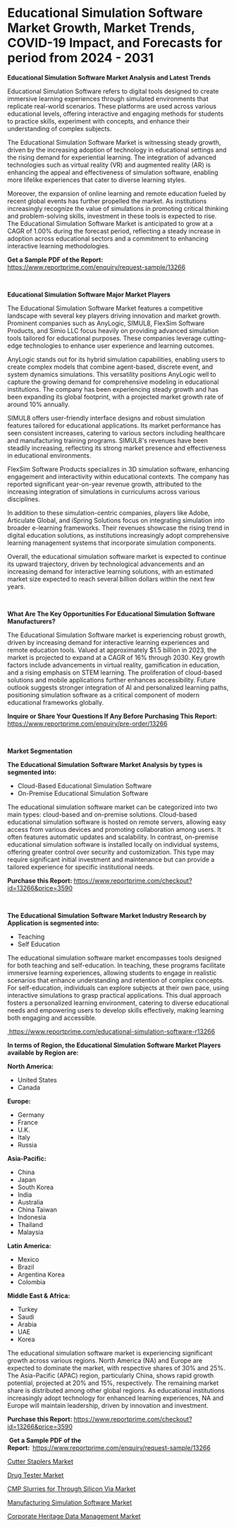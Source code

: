 <p><h1>Educational Simulation Software Market Growth, Market Trends, COVID-19 Impact, and Forecasts for period from 2024 - 2031</h1></p><p><strong>Educational Simulation Software Market Analysis and Latest Trends</strong></p>
<p><p>Educational Simulation Software refers to digital tools designed to create immersive learning experiences through simulated environments that replicate real-world scenarios. These platforms are used across various educational levels, offering interactive and engaging methods for students to practice skills, experiment with concepts, and enhance their understanding of complex subjects.</p><p>The Educational Simulation Software Market is witnessing steady growth, driven by the increasing adoption of technology in educational settings and the rising demand for experiential learning. The integration of advanced technologies such as virtual reality (VR) and augmented reality (AR) is enhancing the appeal and effectiveness of simulation software, enabling more lifelike experiences that cater to diverse learning styles. </p><p>Moreover, the expansion of online learning and remote education fueled by recent global events has further propelled the market. As institutions increasingly recognize the value of simulations in promoting critical thinking and problem-solving skills, investment in these tools is expected to rise. The Educational Simulation Software Market is anticipated to grow at a CAGR of 1.00% during the forecast period, reflecting a steady increase in adoption across educational sectors and a commitment to enhancing interactive learning methodologies.</p></p>
<p><strong>Get a Sample PDF of the Report:&nbsp;</strong> <a href="https://www.reportprime.com/enquiry/request-sample/13266">https://www.reportprime.com/enquiry/request-sample/13266</a></p>
<p>&nbsp;</p>
<p><strong>Educational Simulation Software Major Market Players</strong></p>
<p><p>The Educational Simulation Software Market features a competitive landscape with several key players driving innovation and market growth. Prominent companies such as AnyLogic, SIMUL8, FlexSim Software Products, and Simio LLC focus heavily on providing advanced simulation tools tailored for educational purposes. These companies leverage cutting-edge technologies to enhance user experience and learning outcomes.</p><p>AnyLogic stands out for its hybrid simulation capabilities, enabling users to create complex models that combine agent-based, discrete event, and system dynamics simulations. This versatility positions AnyLogic well to capture the growing demand for comprehensive modeling in educational institutions. The company has been experiencing steady growth and has been expanding its global footprint, with a projected market growth rate of around 10% annually.</p><p>SIMUL8 offers user-friendly interface designs and robust simulation features tailored for educational applications. Its market performance has seen consistent increases, catering to various sectors including healthcare and manufacturing training programs. SIMUL8's revenues have been steadily increasing, reflecting its strong market presence and effectiveness in educational environments.</p><p>FlexSim Software Products specializes in 3D simulation software, enhancing engagement and interactivity within educational contexts. The company has reported significant year-on-year revenue growth, attributed to the increasing integration of simulations in curriculums across various disciplines.</p><p>In addition to these simulation-centric companies, players like Adobe, Articulate Global, and iSpring Solutions focus on integrating simulation into broader e-learning frameworks. Their revenues showcase the rising trend in digital education solutions, as institutions increasingly adopt comprehensive learning management systems that incorporate simulation components.</p><p>Overall, the educational simulation software market is expected to continue its upward trajectory, driven by technological advancements and an increasing demand for interactive learning solutions, with an estimated market size expected to reach several billion dollars within the next few years.</p></p>
<p>&nbsp;</p>
<p><strong>What Are The Key Opportunities For Educational Simulation Software Manufacturers?</strong></p>
<p><p>The Educational Simulation Software market is experiencing robust growth, driven by increasing demand for interactive learning experiences and remote education tools. Valued at approximately $1.5 billion in 2023, the market is projected to expand at a CAGR of 16% through 2030. Key growth factors include advancements in virtual reality, gamification in education, and a rising emphasis on STEM learning. The proliferation of cloud-based solutions and mobile applications further enhances accessibility. Future outlook suggests stronger integration of AI and personalized learning paths, positioning simulation software as a critical component of modern educational frameworks globally.</p></p>
<p><strong>Inquire or Share Your Questions If Any Before Purchasing This Report:</strong> <a href="https://www.reportprime.com/enquiry/pre-order/13266">https://www.reportprime.com/enquiry/pre-order/13266</a></p>
<p>&nbsp;</p>
<p><strong>Market Segmentation</strong></p>
<p><strong>The Educational Simulation Software Market Analysis by types is segmented into:</strong></p>
<p><ul><li>Cloud-Based Educational Simulation Software</li><li>On-Premise Educational Simulation Software</li></ul></p>
<p><p>The educational simulation software market can be categorized into two main types: cloud-based and on-premise solutions. Cloud-based educational simulation software is hosted on remote servers, allowing easy access from various devices and promoting collaboration among users. It often features automatic updates and scalability. In contrast, on-premise educational simulation software is installed locally on individual systems, offering greater control over security and customization. This type may require significant initial investment and maintenance but can provide a tailored experience for specific institutional needs.</p></p>
<p><strong>Purchase this Report:&nbsp;</strong><a href="https://www.reportprime.com/checkout?id=13266&price=3590">https://www.reportprime.com/checkout?id=13266&price=3590</a></p>
<p>&nbsp;</p>
<p><strong>The Educational Simulation Software Market Industry Research by Application is segmented into:</strong></p>
<p><ul><li>Teaching</li><li>Self Education</li></ul></p>
<p><p>The educational simulation software market encompasses tools designed for both teaching and self-education. In teaching, these programs facilitate immersive learning experiences, allowing students to engage in realistic scenarios that enhance understanding and retention of complex concepts. For self-education, individuals can explore subjects at their own pace, using interactive simulations to grasp practical applications. This dual approach fosters a personalized learning environment, catering to diverse educational needs and empowering users to develop skills effectively, making learning both engaging and accessible.</p></p>
<p><a href="https://www.reportprime.com/educational-simulation-software-r13266">&nbsp;https://www.reportprime.com/educational-simulation-software-r13266</a></p>
<p><strong>In terms of Region, the Educational Simulation Software Market Players available by Region are:</strong></p>
<p>
    <p> <strong> North America: </strong>
        <ul>
            <li>United States</li>
            <li>Canada</li>
        </ul>
        </p> 
    <p> <strong> Europe: </strong>
        <ul>
            <li>Germany</li>
            <li>France</li>
            <li>U.K.</li>
            <li>Italy</li>
            <li>Russia</li>
        </ul>
        </p> 
    <p> <strong> Asia-Pacific: </strong>
        <ul>
            <li>China</li>
            <li>Japan</li>
            <li>South Korea</li>
            <li>India</li>
            <li>Australia</li>
            <li>China Taiwan</li>
            <li>Indonesia</li>
            <li>Thailand</li>
            <li>Malaysia</li>
        </ul>
        </p> 
    <p> <strong> Latin America: </strong>
        <ul>
            <li>Mexico</li>
            <li>Brazil</li>
            <li>Argentina Korea</li>
            <li>Colombia</li>
        </ul>
        </p> 
    <p> <strong> Middle East & Africa: </strong>
        <ul>
            <li>Turkey</li>
            <li>Saudi</li>
            <li>Arabia</li>
            <li>UAE</li>
            <li>Korea</li>
        </ul>
    </p>
    </p>
<p><p>The educational simulation software market is experiencing significant growth across various regions. North America (NA) and Europe are expected to dominate the market, with respective shares of 30% and 25%. The Asia-Pacific (APAC) region, particularly China, shows rapid growth potential, projected at 20% and 15%, respectively. The remaining market share is distributed among other global regions. As educational institutions increasingly adopt technology for enhanced learning experiences, NA and Europe will maintain leadership, driven by innovation and investment.</p></p>
<p><strong>Purchase this Report: </strong><a href="https://www.reportprime.com/checkout?id=13266&price=3590">https://www.reportprime.com/checkout?id=13266&price=3590</a></p>
<p>&nbsp;<strong>Get a Sample PDF of the Report:&nbsp;&nbsp;</strong><a href="https://www.reportprime.com/enquiry/request-sample/13266">https://www.reportprime.com/enquiry/request-sample/13266</a></p>
<p><strong></strong></p>
<p><p><a href="https://medium.com/@caraleeh23/the-cutter-staplers-market-industry-provides-a-comprehensive-and-current-analysis-of-the-sector-9abd3689f1de">Cutter Staplers Market</a></p><p><a href="https://www.linkedin.com/pulse/global-drug-tester-market-opportunities-forecast-period-hvpjf?trackingId=JldhJU2cSPi87cvXIqrZMA%3D%3D">Drug Tester Market</a></p><p><a href="https://issuu.com/reportprime-2/docs/cmp-slurries-for-through-silicon-vi_1962f7041a0821">CMP Slurries for Through Silicon Via Market</a></p><p><a href="https://github.com/NarcisoFerry/Market-Research-Report-List-1/blob/main/manufacturing-simulation-software-market.md">Manufacturing Simulation Software Market</a></p><p><a href="https://medium.com/@caraleeh23/the-corporate-heritage-data-management-market-has-witnessed-significant-growth-in-recent-years-b6dfec9ea60b">Corporate Heritage Data Management Market</a></p></p>